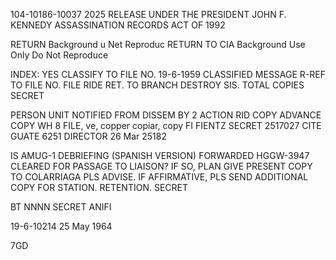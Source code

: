 104-10186-10037 2025 RELEASE UNDER THE PRESIDENT JOHN F. KENNEDY ASSASSINATION RECORDS ACT OF 1992

RETURN
Background u
Net Reproduc
RETURN TO CIA
Background Use Only
Do Not Reproduce

INDEX: YES
CLASSIFY TO FILE NO. 19-6-1959 CLASSIFIED MESSAGE
R-REF TO FILE NO.
FILE RIDE RET. TO BRANCH
DESTROY SIS.
TOTAL COPIES
SECRET

PERSON UNIT NOTIFIED
FROM
DISSEM BY 2
ACTION RID COPY
ADVANCE COPY
WH 8
FILE, ve, copper copiar, copy FI FIENTZ
SECRET 2517027 CITE GUATE 6251
DIRECTOR 26 Mar 25182

IS AMUG-1 DEBRIEFING (SPANISH VERSION) FORWARDED HGGW-3947
CLEARED FOR PASSAGE TO LIAISON? IF SO, PLAN GIVE PRESENT COPY TO
COLARRIAGA PLS ADVISE. IF AFFIRMATIVE, PLS SEND ADDITIONAL
COPY FOR STATION. RETENTION.
SECRET

BT
NNNN
SECRET
ANIFI

19-6-10214
25 May 1964

7GD
